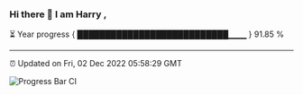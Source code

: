 ### Hi there 👋 I am Harry , 

⏳ Year progress { ███████████████████████████▁▁▁ } 91.85 %

---

⏰ Updated on Fri, 02 Dec 2022 05:58:29 GMT

![Progress Bar CI](https://github.com/duykhang68/duykhang68/workflows/Progress%20Bar%20CI/badge.svg)
